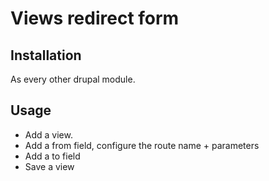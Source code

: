 # Views redirect form

## Installation
As every other drupal module.

## Usage

* Add a view.
* Add a from field, configure the route name + parameters
* Add a to field
* Save a view
